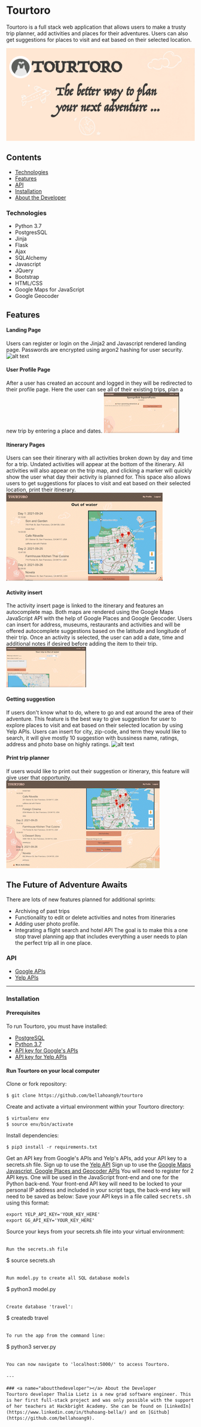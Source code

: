 # Tourtoro
Tourtoro is a full stack web application that allows users to make a trusty trip planner, add activities and places for their adventures. Users can also get suggestions for places to visit and eat based on their selected location.



![Homepage](/static/img/toto.png "Homepage")

## Contents
 - [Technologies](#technologies)
 - [Features](#features)
 - [API](#api)
 - [Installation](#installation)
 - [About the Developer](#aboutthedeveloper)



### Technologies
* Python 3.7
* PostgresSQL
* Jinja
* Flask
* Ajax
* SQLAlchemy
* Javascript
* JQuery
* Bootstrap
* HTML/CSS
* Google Maps for JavaScript
* Google Geocoder

## <a name="features"></a>Features
#### Landing Page
Users  can register or login on the Jinja2 and Javascript rendered landing page. Passwords are encrypted using argon2 hashing for user security.
![alt text](/static/img/homepage.gif "Toutoro landing page")

#### User Profile Page
After a user has created an account and logged in they will be redirected to their profile page.  Here the user can see all of their existing trips, plan a new trip by entering a place and dates.
![alt text](/static/img/userprofile.gif "Toutoro user profile page")

#### Itinerary Pages
Users can see their itinerary with all activities broken down by day and time for a trip.  Undated activities will appear at the bottom of the itinerary.  All activities will also appear on the trip map, and clicking a marker will quickly show the user what day their activity is planned for.  This space also allows users to get suggestions for places to visit and eat based on their selected location, print their itinerary.
![alt text](/static/img/trip.gif "Tourtoro itinerary page")

#### Activity insert
The activity insert page is linked to the itinerary and features an autocomplete map. Both maps are rendered using the Google Maps JavaScript API with the help of Google Places and Google Geocoder.  Users can insert for address, museums, restaurants and activities and will be offered autocomplete suggestions based on the latitude and longitude of their trip.  Once an activity is selected, the user can add a date, time and additional notes if desired before adding the item to their trip.
![alt text](/static/img/activity.gif "Tourtoro activity insert page")

#### Getting suggestion
If users don't know what to do, where to go and eat around the area of their adventure. This feature is the best way to give suggestion for user to explore places to visit and eat based on their selected location by using Yelp APIs. Users can insert for city, zip-code, and term they would like to search, it will give mostly 10 suggestion with bussiness name, ratings, address and photo base on highly ratings.
![alt text](/static/img/suggestion.gif "Tourtoro suggestion")

#### Print trip planner
If users would like to print out their suggestion or itinerary, this feature will give user that opportunity.
![alt text](/static/img/print.gif "Tourtoro print itinerary")


## <a name="future"></a>The Future of Adventure Awaits
There are lots of new features planned for additional sprints:
* Archiving of past trips
* Functionality to edit or delete activities and notes from itineraries
* Adding user photo profile.
* Integrating a flight search and hotel API
The goal is to make this a one stop travel planning app that includes everything a user needs to plan the perfect trip all in one place.

### <a name="api"></a> API
* [Google APIs](https://developers.google.com/maps) 
* [Yelp APIs](https://www.yelp.com/developers) 

---
### Installation
#### Prerequisites
To run Tourtoro, you must have installed:
 - [PostgreSQL](https://www.postgresql.org/)
 - [Python 3.7](https://www.python.org/downloads/)
 - [API key for Google's APIs](https://developers.google.com/maps)
 - [API key for Yelp APIs](https://www.yelp.com/developers)


 #### Run Tourtoro on your local computer

 Clone or fork repository:
 ```
 $ git clone https://github.com/bellahoang9/tourtoro
 ```

Create and activate a virtual environment within your Tourtoro directory:
```
$ virtualenv env
$ source env/bin/activate
```
Install dependencies:
```
$ pip3 install -r requirements.txt
```

Get an API key from Google's APIs and Yelp's APIs, add your API key to a secrets.sh file.
Sign up to use the [Yelp API](https://www.yelp.com/developers)
Sign up to use the [Google Maps Javascript, Google Places and Geocoder APIs](https://cloud.google.com/maps-platform/)
You will need to register for 2 API keys.  One will be used in the JavaScript front-end and one for the Python back-end.  Your front-end API key will need to be locked to your personal IP address and included in your script tags, the back-end key will need to be saved as below:
Save your API keys in a file called <kbd>secrets.sh</kbd> using this format:
```
export YELP_API_KEY='YOUR_KEY_HERE'
export GG_API_KEY='YOUR_KEY_HERE'
```
Source your keys from your secrets.sh file into your virtual environment:
```

Run the secrets.sh file 
```
$ source secrets.sh
```

Run model.py to create all SQL database models
```
$ python3 model.py
```

Create database 'travel':
```
$ createdb travel
```

To run the app from the command line:
```
$ python3 server.py
```

You can now navigate to 'localhost:5000/' to access Tourtoro.

---

### <a name="aboutthedeveloper"></a> About the Developer
Tourtoro developer Thalia Lietz is a new grad software engineer. This is her first full-stack project and was only possible with the support of her teachers at Hackbright Academy. She can be found on [LinkedIn](https://www.linkedin.com/in/thuhoang-bella/) and on [Github](https://github.com/bellahoang9).
